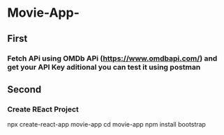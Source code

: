 # Movie-App-

## First
### Fetch APi using OMDb APi (https://www.omdbapi.com/) and get your API Key aditional you can test it using postman


## Second 
### Create REact Project
npx create-react-app movie-app
cd movie-app
npm install bootstrap
